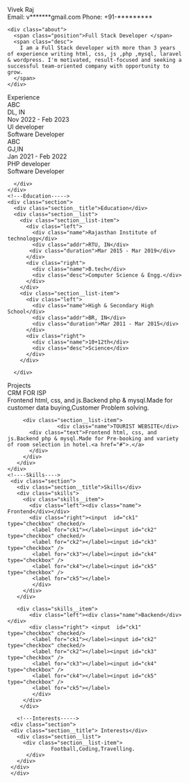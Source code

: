 <!DOCTYPE html>
<html>
<head>
<title>.::: Vivek Resume :::.</title>

</head>
<style>
*{margin:0; padding:0; box-sizing:border-box;}

html {
  height: 100%;  
}

body {
  min-height: 100%;  
  background: #eee;
  font-family: 'Lato', sans-serif;
  font-weight: 400;
  color: #222;
  font-size: 14px;
  line-height: 26px;
  padding-bottom: 50px;
}

.container {
  max-width: 700px;   
  background: #fff;
  margin: 0px auto 0px; 
  box-shadow: 1px 1px 2px #DAD7D7;
  border-radius: 3px;  
  padding: 40px;
  margin-top: 50px;
}

.header {
  margin-bottom: 30px;
  
  .full-name {
    font-size: 40px;
    text-transform: uppercase;
    margin-bottom: 5px;
  }
  
  .first-name {
    font-weight: 700;
  }
  
  .last-name {
    font-weight: 300;
  }
  
  .contact-info {
    margin-bottom: 20px;
  }
  
  .email ,
  .phone {
    color: #999;
    font-weight: 300;
  } 
  
  .separator {
    height: 10px;
    display: inline-block;
    border-left: 2px solid #999;
    margin: 0px 10px;
  }
  
  .position {
    font-weight: bold;
    display: inline-block;
    margin-right: 10px;
    text-decoration: underline;
  }
}


.details {
  line-height: 20px;
  
  .section {
    margin-bottom: 40px;  
  }
  
  .section:last-of-type {
    margin-bottom: 0px;  
  }
  
  .section__title {
    letter-spacing: 2px;
    color: #54AFE4;
    font-weight: bold;
    margin-bottom: 10px;
    text-transform: uppercase;
  }
  
  .section__list-item {
    margin-bottom: 40px;
  }
  
  .section__list-item:last-of-type {
    margin-bottom: 0;
  }
  
  .left ,
  .right {
    vertical-align: top;
    display: inline-block;
  }
  
  .left {
    width: 60%;    
  }
  
  .right {
    tex-align: right;
    width: 39%;    
  }
  
  .name {
    font-weight: bold;
  }
  
  a {
    text-decoration: none;
    color: #000;
    font-style: italic;
  }
  
  a:hover {
    text-decoration: underline;
    color: #000;
  }
  
  .skills {
    
  }
    
  .skills__item {
    margin-bottom: 10px;  
  }
  
  .skills__item .right {
    input {
      display: none;
    }
    
    label {
      display: inline-block;  
      width: 20px;
      height: 20px;
      background: #C3DEF3;
      border-radius: 20px;
      margin-right: 3px;
    }
    
    input:checked + label {
      background: #79A9CE;
    }
  }
}

</style>
<body>
<!---header----->
<link href='https://fonts.googleapis.com/css?family=Lato:400,300,700' rel='stylesheet' type='text/css'>
<!---Introduction----->
<div class="container">
  <div class="header">
    <div class="full-name">
      <span class="first-name">Vivek</span> 
      <span class="last-name">Raj</span>
    </div>
    <div class="contact-info">
      <span class="email">Email: </span>
      <span class="email-val">v*******gmail.com</span>
      <span class="separator"></span>
      <span class="phone">Phone: </span>
      <span class="phone-val">+91-*********</span>
    </div>
    
    <div class="about">
      <span class="position">Full Stack Developer </span>
      <span class="desc">
        I am a Full Stack developer with more than 3 years of experience writing html, css, js ,php ,mysql, laravel & wordpress. I'm motivated, result-focused and seeking a successful team-oriented company with opportunity to grow. 
      </span>
    </div>
  </div>
  <!---Experience----->
   <div class="details">
    <div class="section">
      <div class="section__title">Experience</div>
      <div class="section__list">
        <div class="section__list-item">
          <div class="left">
            <div class="name">ABC</div>
            <div class="addr">DL, IN</div>
            <div class="duration">Nov 2022 - Feb 2023</div>
          </div>
          <div class="right">
            <div class="name">UI developer</div>
            <div class="desc">Software Developer</div>
          </div>
        </div>
                <div class="section__list-item">
          <div class="left">
            <div class="name">ABC</div>
            <div class="addr">GJ,IN</div>
            <div class="duration">Jan 2021 - Feb 2022</div>
          </div>
          <div class="right">
            <div class="name">PHP developer</div>
            <div class="desc">Software Developer</div>
          </div>
        </div>

      </div>
    </div>
	<!---Education----->
    <div class="section">
      <div class="section__title">Education</div>
      <div class="section__list">
        <div class="section__list-item">
          <div class="left">
            <div class="name">Rajasthan Institute of technology</div>
            <div class="addr">RTU, IN</div>
           <div class="duration">Mar 2015 - Mar 2019</div>
          </div>
          <div class="right">
            <div class="name">B.tech</div>
            <div class="desc">Computer Science & Engg.</div>
          </div>
        </div>
        <div class="section__list-item">
          <div class="left">
            <div class="name">High & Secondary High School</div>
            <div class="addr">BR, IN</div>
            <div class="duration">Mar 2011 - Mar 2015</div>
          </div>
          <div class="right">
            <div class="name">10+12th</div>
            <div class="desc">Science</div>
          </div>
        </div>

      </div>
      
  </div>
  <!---Projects----->
     <div class="section">
      <div class="section__title">Projects</div> 
       <div class="section__list">
         <div class="section__list-item">
           <div class="name">CRM FOR ISP</div>
           <div class="text">Frontend html, css, and js.Backend php & mysql.Made for customer data buying,Customer Problem solving. </div>
         </div>
         
         <div class="section__list-item">
                    <div class="name">TOURIST WEBSITE</div>
           <div class="text">Frontend html, css, and js.Backend php & mysql.Made for Pre-booking and variety of room selection in hotel.<a href="#">.</a>
           </div>
         </div>
       </div>
    </div>
	<!----Skills---->
     <div class="section">
       <div class="section__title">Skills</div>
       <div class="skills">
         <div class="skills__item">
           <div class="left"><div class="name"> Frontend</div></div>
           <div class="right"><input  id="ck1" type="checkbox" checked/>
			<label for="ck1"></label><input id="ck2" type="checkbox" checked/>
			<label for="ck2"></label><input id="ck3" type="checkbox" />
			<label for="ck3"></label><input id="ck4" type="checkbox" />
            <label for="ck4"></label><input id="ck5" type="checkbox" />
            <label for="ck5"></label>
			</div>
         </div>
       </div>
	   
       <div class="skills__item">
           <div class="left"><div class="name">Backend</div></div>
           <div class="right"> <input  id="ck1" type="checkbox" checked/>
			<label for="ck1"></label><input id="ck2" type="checkbox" checked/>
			<label for="ck2"></label><input id="ck3" type="checkbox" />
			<label for="ck3"></label><input id="ck4" type="checkbox" />
            <label for="ck4"></label><input id="ck5" type="checkbox" />
            <label for="ck5"></label>
			</div>
         </div>
        </div>
		
	   <!---Interests----->
     <div class="section">
     <div class="section__title"> Interests</div>
       <div class="section__list">
         <div class="section__list-item">
                  Football,Coding,Travelling.
          </div>
       </div>
     </div>
     </div>
  </div>
</div>


</body>
</html>

